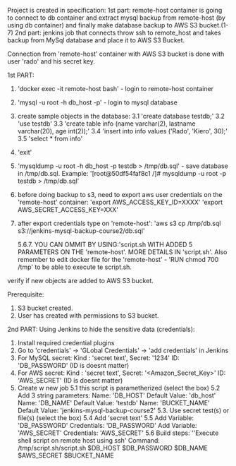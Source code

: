 Project is created in specification:
1st part: remote-host container is going to connect to db container and extract mysql backup from remote-host (by using db container) and finally make database backup to AWS S3 bucket.(1-7)
2nd part: jenkins job that connects throw ssh to remote_host and takes backup from MySql database and place it to AWS S3 Bucket.

Connection from 'remote-host' container with AWS S3 bucket is done with user 'rado' and his secret key.

1st PART:

1. 'docker exec -it remote-host bash' - login to remote-host container
2. 'mysql -u root -h db_host -p' - login to mysql database
3. create sample objects in the database:
   3.1 'create database testdb;'
   3.2 'use testdb'
   3.3 'create table info (name varchar(2), lastname varchar(20), age int(2));'
   3.4 'insert into info values ('Rado', 'Kiero', 30);'
   3.5 'select * from info'
4. 'exit'

5. 'mysqldump -u root -h db_host -p testdb > /tmp/db.sql' - save database in /tmp/db.sql.
    Example: '[root@50df54faf8c1 /]# mysqldump -u root -p testdb > /tmp/db.sql'
    

6. before doing backup to s3, need to export aws user credentials on the 'remote-host' container:
   'export AWS_ACCESS_KEY_ID=XXXX'
   'export AWS_SECRET_ACCESS_KEY=XXX'

7. after export credentials type on 'remote-host':
   'aws s3 cp /tmp/db.sql s3://jenkins-mysql-backup-course2/db.sql'
   
    5.6.7. YOU CAN OMMIT BY USING:'script.sh WITH ADDED 5 PARAMETERS ON THE 'remote-host'. MORE DETAILS IN 'script.sh'.
    Also remember to edit docker file for the 'remote-host' - 'RUN chmod 700 /tmp' to be able to execute te script.sh.

verify if new objects are added to AWS S3 bucket.

Prerequisite:
1. S3 bucket created.
2. User has created with permissions to S3 bucket.

2nd PART:
Using Jenkins to hide the sensitive data (credentials):
1. Install required credential plugins
2. Go to 'credentials' -> 'GLobal Credentials' -> 'add credentials' in Jenkins
3. For MySQL secret: Kind : 'secret text', Secret: '1234' ID: 'DB_PASSWORD' (ID is doesnt matter)
4. For AWS secret: Kind : 'secret text', Secret: '<Amazon_Secret_Key>' ID: 'AWS_SECRET' (ID is doesnt matter)
5. Create w new job
   5.1 this script is parametherized (select the box)
   5.2 Add 3 string parameters:
    Name: 'DB_HOST' Default Value: 'db_host'
    Name: 'DB_NAME' Default Value: 'testdb'
    Name: 'BUCKET_NAME' Default Value: 'jenkins-mysql-backup-course2'
   5.3.  Use secret test(s) or file(s) (select the box)
   5.4 Add 'secret text'
   5.5 Add Variable: 'DB_PASSWORD' Credentials: 'DB_PASSWORD'
       Add Variable: 'AWS_SECRET' Credentials: 'AWS_SECRET'
   5.6 Build steps: ''Execute shell script on remote host using ssh'
    Command: /tmp/script.sh/script.sh $DB_HOST $DB_PASSWORD $DB_NAME $AWS_SECRET $BUCKET_NAME 
